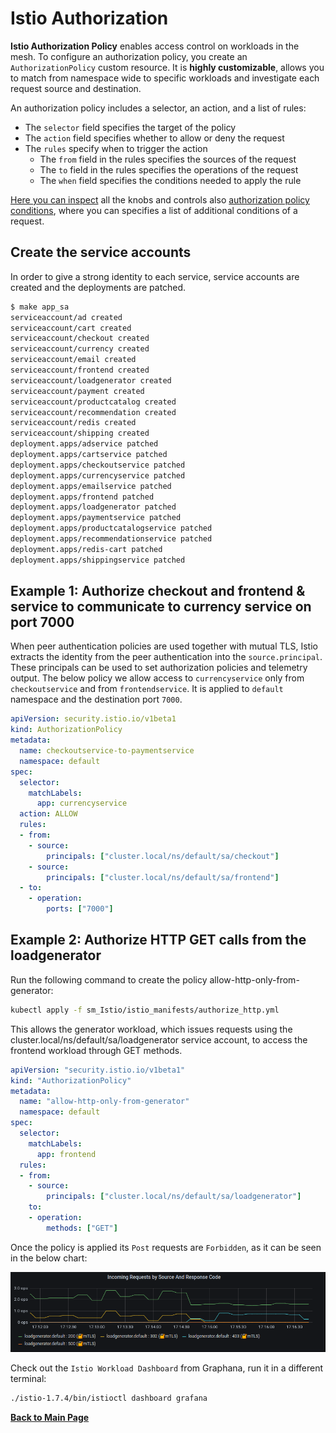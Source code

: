 # Istio Authorization

**Istio Authorization Policy** enables access control on workloads in the mesh. To configure an authorization policy, you create an `AuthorizationPolicy` custom resource. It is **highly customizable**, allows you to match from namespace wide to specific workloads and investigate each request source and destination.

An authorization policy includes a selector, an action, and a list of rules:

* The `selector` field specifies the target of the policy
* The `action` field specifies whether to allow or deny the request
* The `rules` specify when to trigger the action
  * The `from` field in the rules specifies the sources of the request
  * The `to` field in the rules specifies the operations of the request
  * The `when` field specifies the conditions needed to apply the rule

[Here you can inspect](https://istio.io/latest/docs/reference/config/security/authorization-policy/) all the knobs and controls also [authorization policy conditions](https://istio.io/latest/docs/reference/config/security/conditions/), where you can specifies a list of additional conditions of a request.

## Create the service accounts

In order to give a strong identity to each service, service accounts are created and the deployments are patched.

```bash
$ make app_sa
serviceaccount/ad created
serviceaccount/cart created
serviceaccount/checkout created
serviceaccount/currency created
serviceaccount/email created
serviceaccount/frontend created
serviceaccount/loadgenerator created
serviceaccount/payment created
serviceaccount/productcatalog created
serviceaccount/recommendation created
serviceaccount/redis created
serviceaccount/shipping created
deployment.apps/adservice patched
deployment.apps/cartservice patched
deployment.apps/checkoutservice patched
deployment.apps/currencyservice patched
deployment.apps/emailservice patched
deployment.apps/frontend patched
deployment.apps/loadgenerator patched
deployment.apps/paymentservice patched
deployment.apps/productcatalogservice patched
deployment.apps/recommendationservice patched
deployment.apps/redis-cart patched
deployment.apps/shippingservice patched
```

## Example 1: Authorize checkout and frontend & service to communicate to currency service on port 7000

When peer authentication policies are used together with mutual TLS, Istio extracts the identity from the peer authentication into the `source.principal`. These principals can be used to set authorization policies and telemetry output.
The below policy we allow access to `currencyservice` only from `checkoutservice` and from `frontendservice`.
It is applied to `default` namespace and the destination port `7000`.

```yaml
apiVersion: security.istio.io/v1beta1
kind: AuthorizationPolicy
metadata:
  name: checkoutservice-to-paymentservice
  namespace: default
spec:
  selector:
    matchLabels:
      app: currencyservice
  action: ALLOW
  rules:
  - from:
    - source:
        principals: ["cluster.local/ns/default/sa/checkout"]
    - source:
        principals: ["cluster.local/ns/default/sa/frontend"]
  - to:
    - operation:
        ports: ["7000"]
```

## Example 2: Authorize HTTP GET calls from the loadgenerator 

Run the following command to create the policy allow-http-only-from-generator:

```bash
kubectl apply -f sm_Istio/istio_manifests/authorize_http.yml
```

This allows the generator workload, which issues requests using the cluster.local/ns/default/sa/loadgenerator service account, to access the frontend workload through GET methods.

```yaml
apiVersion: "security.istio.io/v1beta1"
kind: "AuthorizationPolicy"
metadata:
  name: "allow-http-only-from-generator"
  namespace: default
spec:
  selector:
    matchLabels:
      app: frontend
  rules:
  - from:
    - source:
        principals: ["cluster.local/ns/default/sa/loadgenerator"]
    to:
    - operation:
        methods: ["GET"]
```

Once the policy is applied its `Post` requests are `Forbidden`, as it can be seen in the below chart:

![Forbidden HTTP Requests](./images/forbidden_response.png "Forbidden HTTP Requests")

Check out the `Istio Workload Dashboard` from Graphana, run it in a different terminal:

```bash
./istio-1.7.4/bin/istioctl dashboard grafana
```

**[Back to Main Page](../README.md)**
